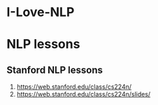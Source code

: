 # I-Love-NLP

# NLP lessons
## Stanford NLP lessons
1. https://web.stanford.edu/class/cs224n/
2. https://web.stanford.edu/class/cs224n/slides/
